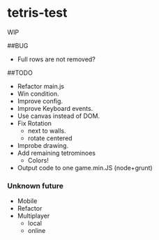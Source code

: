 # tetris-test

WIP

##BUG
 - Full rows are not removed?

##TODO
- Refactor main.js
- Win condition.
- Improve config.
- Improve Keyboard events.
- Use canvas instead of DOM.
- Fix Rotation
	- next to walls.
	- rotate centered
- Improbe drawing.
- Add remaining tetrominoes
	- Colors!
- Output code to one game.min.JS (node+grunt)


### Unknown future
- Mobile
- Refactor
- Multiplayer
	- local
	- online